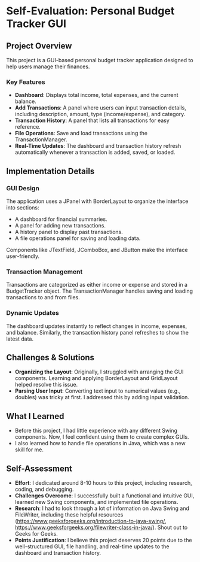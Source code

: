 # Self-Evaluation: Personal Budget Tracker GUI

## Project Overview

This project is a GUI-based personal budget tracker application designed to help users manage their finances.

### Key Features

- **Dashboard**: Displays total income, total expenses, and the current balance.
- **Add Transactions**: A panel where users can input transaction details, including description, amount, type (income/expense), and category.
- **Transaction History**: A panel that lists all transactions for easy reference.
- **File Operations**: Save and load transactions using the TransactionManager.
- **Real-Time Updates**: The dashboard and transaction history refresh automatically whenever a transaction is added, saved, or loaded.

## Implementation Details

### GUI Design

The application uses a JPanel with BorderLayout to organize the interface into sections:

- A dashboard for financial summaries.
- A panel for adding new transactions.
- A history panel to display past transactions.
- A file operations panel for saving and loading data.

Components like JTextField, JComboBox, and JButton make the interface user-friendly.

### Transaction Management

Transactions are categorized as either income or expense and stored in a BudgetTracker object. The TransactionManager handles saving and loading transactions to and from files.

### Dynamic Updates

The dashboard updates instantly to reflect changes in income, expenses, and balance. Similarly, the transaction history panel refreshes to show the latest data.

## Challenges & Solutions

- **Organizing the Layout**: Originally, I struggled with arranging the GUI components. Learning and applying BorderLayout and GridLayout helped resolve this issue.
- **Parsing User Input**: Converting text input to numerical values (e.g., doubles) was tricky at first. I addressed this by adding input validation.

## What I Learned

- Before this project, I had little experience with any different Swing components. Now, I feel confident using them to create complex GUIs.
- I also learned how to handle file operations in Java, which was a new skill for me.

## Self-Assessment

- **Effort**: I dedicated around 8-10 hours to this project, including research, coding, and debugging.
- **Challenges Overcome**: I successfully built a functional and intuitive GUI, learned new Swing components, and implemented file operations.
- **Research**: I had to look through a lot of information on Java Swing and FileWriter, including these helpful resources (https://www.geeksforgeeks.org/introduction-to-java-swing/, https://www.geeksforgeeks.org/filewriter-class-in-java/). Shout out to Geeks for Geeks.
- **Points Justification**: I believe this project deserves 20 points due to the well-structured GUI, file handling, and real-time updates to the dashboard and transaction history.
